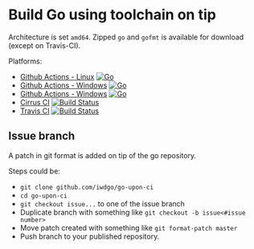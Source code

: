 


# Build Go using toolchain on tip

Architecture is set `amd64`.
Zipped `go` and `gofmt` is available for download (except on Travis-CI).

Platforms:
- [Github Actions - Linux](https://github.com/iwdgo/go-upon-ci) [![Go](https://github.com/iwdgo/go-upon-ci/actions/workflows/go.yml/badge.svg)](https://github.com/iwdgo/go-upon-ci/actions/workflows/go.yml)
- [Github Actions - Windows](https://github.com/iwdgo/go-upon-ci/tree/master-windows) [![Go](https://github.com/iwdgo/go-upon-ci/actions/workflows/go.yml/badge.svg?branch=master-windows)](https://github.com/iwdgo/go-upon-ci/actions/workflows/go.yml?query=branch%3Amaster-windows)
- [Github Actions - Windows](https://github.com/iwdgo/go-upon-ci/tree/master-macos) [![Go](https://github.com/iwdgo/go-upon-ci/actions/workflows/go.yml/badge.svg?branch=master-macos)](https://github.com/iwdgo/go-upon-ci/actions/workflows/go.yml?query=branch%3Amaster-macos)
- [Cirrus CI](https://github.com/iwdgo/go-upon-ci/tree/cirrusci) [![Build Status](https://api.cirrus-ci.com/github/iwdgo/go-upon-ci.svg)](https://cirrus-ci.com/github/iwdgo/go-upon-ci)
- [Travis CI](https://github.com/iwdgo/go-upon-ci/tree/travisci) [![Build Status](https://app.travis-ci.com/iwdgo/go-upon-ci.svg?branch=master)](https://app.travis-ci.com/iwdgo/go-upon-ci)


## Issue branch

A patch in git format is added on tip of the go repository.

Steps could be:
- `git clone github.com/iwdgo/go-upon-ci`
- `cd go-upon-ci`
- `git checkout issue...` to one of the issue branch
- Duplicate branch with something like `git checkout -b issue<#issue number>`
- Move patch created with something like `git format-patch master` 
- Push branch to your published repository.
